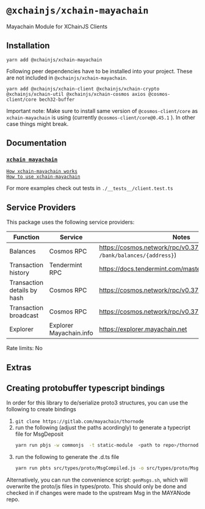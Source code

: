 # `@xchainjs/xchain-mayachain`

Mayachain Module for XChainJS Clients

## Installation

```
yarn add @xchainjs/xchain-mayachain
```

Following peer dependencies have to be installed into your project. These are not included in `@xchainjs/xchain-mayachain`.

```
yarn add @xchainjs/xchain-client @xchainjs/xchain-crypto @xchainjs/xchain-util @xchainjs/xchain-cosmos axios @cosmos-client/core bech32-buffer
```

Important note: Make sure to install same version of `@cosmos-client/core` as `xchain-mayachain` is using (currently `@cosmos-client/core@0.45.1` ). In other case things might break.

## Documentation

### [`xchain mayachain`](http://docs.xchainjs.org/xchain-client/xchain-mayachain/)

[`How xchain-mayachain works`](http://docs.xchainjs.org/xchain-client/xchain-mayachain/how-it-works.html)\
[`How to use xchain-mayachain`](http://docs.xchainjs.org/xchain-client/xchain-mayachain/how-to-use.html)

For more examples check out tests in `./__tests__/client.test.ts`

## Service Providers

This package uses the following service providers:

| Function                    | Service                 | Notes                                                               |
| --------------------------- | ----------------------- | ------------------------------------------------------------------- |
| Balances                    | Cosmos RPC              | https://cosmos.network/rpc/v0.37.9 (`GET /bank/balances/{address}`) |
| Transaction history         | Tendermint RPC          | https://docs.tendermint.com/master/rpc/#/Info/tx_search             |
| Transaction details by hash | Cosmos RPC              | https://cosmos.network/rpc/v0.37.9 (`GET /txs/{hash}`)              |
| Transaction broadcast       | Cosmos RPC              | https://cosmos.network/rpc/v0.37.9 (`POST /txs`)                    |
| Explorer                    | Explorer Mayachain.info | https://explorer.mayachain.net                                      |

Rate limits: No

## Extras

## Creating protobuffer typescript bindings

In order for this library to de/serialize proto3 structures, you can use the following to create bindings

1. `git clone https://gitlab.com/mayachain/thornode`
2. run the following (adjust the paths acordingly) to generate a typecript file for MsgDeposit
   ```bash
   yarn run pbjs -w commonjs  -t static-module  <path to repo>/thornode/proto/thorchain/v1/x/thorchain/types/msg_deposit.proto <path to repo>/thornode/proto/thorchain/v1/common/common.proto <path to repo>/thornode/proto/thorchain/v1/x/thorchain/types/msg_send.proto <path to repo>/thornode/third_party/proto/cosmos/base/v1beta1/coin.proto -o src/types/proto/MsgCompiled.js
   ```
3. run the following to generate the .d.ts file
   ```bash
   yarn run pbts src/types/proto/MsgCompiled.js -o src/types/proto/MsgCompiled.d.ts
   ```

Alternatively, you can run the convenience script: `genMsgs.sh`, which will overwrite the proto/js files in types/proto. This should only be done and checked in if changes were made to the upstream Msg in the MAYANode repo.
